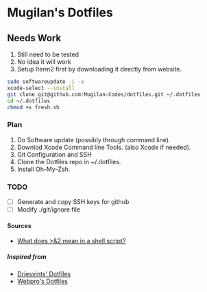 # Mugilan's Dotfiles

## Needs Work

1. Still need to be tested
1. No idea it will work
1. Setup Iterm2 first by downloading it directly from website.

```zsh
sudo softwareupdate -i -a
xcode-select --install
git clone git@github.com:Mugilan-Codes/dotfiles.git ~/.dotfiles
cd ~/.dotfiles
chmod +x fresh.sh
```

### Plan

1. Do Software update (possibly through command line).
1. Downlod Xcode Command line Tools. (also Xcode if needed).
1. Git Configuration and SSH
1. Clone the Dotfiles repo in ~/.dotfiles.
1. Install Oh-My-Zsh.

### TODO

- [ ] Generate and copy SSH keys for github
- [ ] Modify ./git/ignore file

#### Sources

- [What does >&2 mean in a shell script?](https://askubuntu.com/a/1182458)

##### Inspired from

- [Driesvints' Dotfiles](https://github.com/driesvints/dotfiles)
- [Webpro's Dotfiles](https://github.com/webpro/dotfiles)

